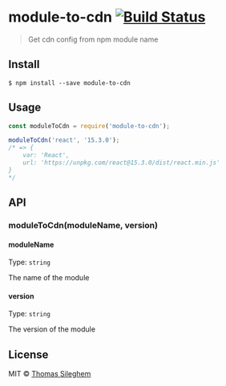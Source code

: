 # module-to-cdn [![Build Status](https://travis-ci.org/mastilver/module-to-cdn.svg?branch=master)](https://travis-ci.org/mastilver/module-to-cdn)

> Get cdn config from npm module name


## Install

```
$ npm install --save module-to-cdn
```


## Usage

```js
const moduleToCdn = require('module-to-cdn');

moduleToCdn('react', '15.3.0');
/* => {
    var: 'React',
    url: 'https://unpkg.com/react@15.3.0/dist/react.min.js'
}
*/
```


## API

### moduleToCdn(moduleName, version)

#### moduleName

Type: `string`

The name of the module

#### version

Type: `string`

The version of the module


## License

MIT © [Thomas Sileghem](http://mastilver.com)
